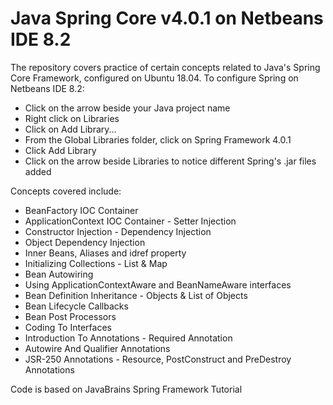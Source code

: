 # Java Spring Core v4.0.1 on Netbeans IDE 8.2

The repository covers practice of certain concepts related to Java's Spring Core Framework, configured on Ubuntu 18.04. To configure Spring on Netbeans IDE 8.2:
- Click on the arrow beside your Java project name
- Right click on Libraries
- Click on Add Library...
- From the Global Libraries folder, click on Spring Framework 4.0.1
- Click Add Library
- Click on the arrow beside Libraries to notice different Spring's .jar files added

Concepts covered include:

- BeanFactory IOC Container
- ApplicationContext IOC Container - Setter Injection
- Constructor Injection - Dependency Injection
- Object Dependency Injection
- Inner Beans, Aliases and idref property
- Initializing Collections - List & Map
- Bean Autowiring
- Using ApplicationContextAware and BeanNameAware interfaces
- Bean Definition Inheritance - Objects & List of Objects
- Bean Lifecycle Callbacks
- Bean Post Processors
- Coding To Interfaces
- Introduction To Annotations - Required Annotation
- Autowire And Qualifier Annotations
- JSR-250 Annotations - Resource, PostConstruct and PreDestroy Annotations

Code is based on JavaBrains Spring Framework Tutorial
